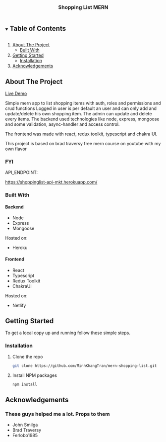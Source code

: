 





<!-- PROJECT LOGO -->
<br />
<p align="center">


  <h3 align="center">Shopping List MERN</h3>

  <p align="center">
   
    
  </p>
</p>



<!-- TABLE OF CONTENTS -->
<details open="open">
  <summary><h2 style="display: inline-block">Table of Contents</h2></summary>
  <ol>
    <li>
      <a href="#about-the-project">About The Project</a>
      <ul>
        <li><a href="#built-with">Built With</a></li>
      </ul>
    </li>
    <li>
      <a href="#getting-started">Getting Started</a>
      <ul>
        <li><a href="#installation">Installation</a></li>
      </ul>
    </li>
    <li><a href="#acknowledgements">Acknowledgements</a></li>
  </ol>
</details>



<!-- ABOUT THE PROJECT -->
## About The Project

[Live Demo](https://shopping-list-mern.netlify.app)

Simple mern app to list shopping items with auth, roles and permissions and crud functions
Logged in user is per default an user and can only add and update/delete his own shopping item. The admin can update and delete every items. 
The backend used technologies like node, express, mongoose and some validation, async-handler and access control. 

The frontend was made with react, redux toolkit, typescript and chakra UI. 

This project is based on brad traversy free mern course on youtube with my own flavor 

### FYI
API_ENDPOINT:

https://shoppinglist-api-mkt.herokuapp.com/

### Built With

#### Backend
* Node
* Express
* Mongoose

Hosted on:
* Heroku

#### Frontend
* React
* Typescript
* Redux Toolkit
* ChakraUi

Hosted on:
* Netlify




<!-- GETTING STARTED -->
## Getting Started

To get a local copy up and running follow these simple steps.


### Installation

1. Clone the repo
   ```sh
   git clone https://github.com/MinhKhangTran/mern-shopping-list.git
   ```
2. Install NPM packages
   ```sh
   npm install
   ```




<!-- ACKNOWLEDGEMENTS -->
## Acknowledgements

### These guys helped me a lot. Props to them

* John Smilga
* Brad Traversy
* Ferlobo1985




